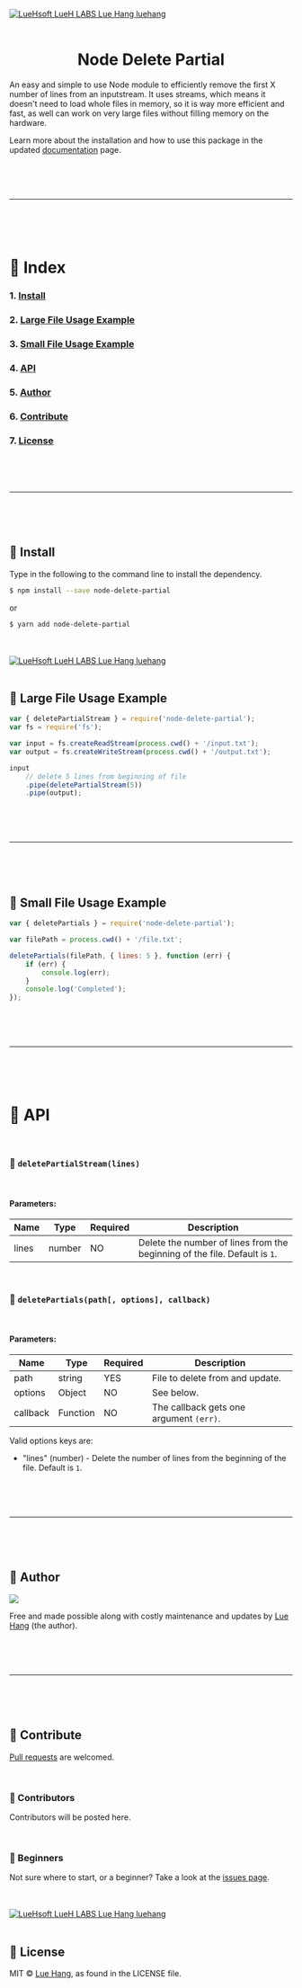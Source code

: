 <a href="https://luehangs.site"><img src="https://luehangs.site/images/lh-blog-strip.jpg" alt="LueHsoft LueH LABS Lue Hang luehang"/></a>
<br/>
<br/>

<h1 align="center">
    Node Delete Partial
</h1>

An easy and simple to use Node module to efficiently remove the first X number of lines from an inputstream. It uses streams, which means it doesn't need to load whole files in memory, so it is way more efficient and fast, as well can work on very large files without filling memory on the hardware.

Learn more about the installation and how to use this package in the updated [documentation](https://luehangs.site/lue_hang/projects/node-delete-partial) page.

<br/>
<br/>
<br/>

---
<br/>
<br/>
<br/>

# :open_file_folder: Index

### 1.  [Install](#gem-install)
### 2.  [Large File Usage Example](#tada-large-file-usage-example)
### 3.  [Small File Usage Example](#tada-small-file-usage-example)
### 4.  [API](#nut_and_bolt-api)
### 5.  [Author](#santa-author)
### 6.  [Contribute](#clap-contribute)
### 7.  [License](#page_facing_up-license)

<br/>
<br/>
<br/>

---
<br/>
<br/>
<br/>

## :gem: Install

Type in the following to the command line to install the dependency.

```bash
$ npm install --save node-delete-partial
```

or

```bash
$ yarn add node-delete-partial
```

<br/>
<br/>
<a href="https://luehangs.site"><img src="https://luehangs.site/images/lh-blog-strip.jpg" alt="LueHsoft LueH LABS Lue Hang luehang"/></a>
<br/>
<br/>

## :tada: Large File Usage Example

```javascript
var { deletePartialStream } = require('node-delete-partial');
var fs = require('fs');

var input = fs.createReadStream(process.cwd() + '/input.txt');
var output = fs.createWriteStream(process.cwd() + '/output.txt');

input
    // delete 5 lines from beginning of file
    .pipe(deletePartialStream(5))
    .pipe(output);
```

<br/>
<br/>
<br/>

---
<br/>
<br/>
<br/>

## :tada: Small File Usage Example

```javascript
var { deletePartials } = require('node-delete-partial');

var filePath = process.cwd() + '/file.txt';

deletePartials(filePath, { lines: 5 }, function (err) {
    if (err) {
        console.log(err);
    }
    console.log('Completed');
});
```

<br/>
<br/>
<br/>

---
<br/>
<br/>
<br/>

# :nut_and_bolt: API

<br/>

### :large_blue_diamond: ``deletePartialStream(lines)``

<br/>

#### Parameters:

Name | Type | Required | Description
------ | ------ | ------ | ------
lines | number | NO | Delete the number of lines from the beginning of the file. Default is `1`.

<br/>

### :large_blue_diamond: ``deletePartials(path[, options], callback)``

<br/>

#### Parameters:

Name | Type | Required | Description
------ | ------ | ------ | ------
path | string | YES | File to delete from and update.
options | Object | NO | See below.
callback | Function | NO | The callback gets one argument `(err)`.

Valid options keys are:

- "lines" (number) - Delete the number of lines from the beginning of the file. Default is `1`.

<br/>
<br/>
<br/>

---
<br/>
<br/>
<br/>

## :santa: Author

<a href="https://www.facebook.com/lue.hang">
<img src="https://www.luehangs.site/images/lue-hang2018-circle-150px.png"/>
</a>

Free and made possible along with costly maintenance and updates by [Lue Hang](https://www.facebook.com/lue.hang) (the author).

<br/>
<br/>
<br/>

---
<br/>
<br/>
<br/>

## :clap: Contribute

[Pull requests](https://github.com/Luehang/node-delete-partial/pulls) are welcomed.

<br/>

### :tophat: Contributors

Contributors will be posted here.

<br/>

### :baby: Beginners

Not sure where to start, or a beginner? Take a look at the [issues page](https://github.com/Luehang/node-delete-partial/issues).

<br/>
<br/>
<a href="https://luehangs.site"><img src="https://luehangs.site/images/lh-blog-strip.jpg" alt="LueHsoft LueH LABS Lue Hang luehang"/></a>
<br/>
<br/>

## :page_facing_up: License

MIT © [Lue Hang](https://luehangs.site), as found in the LICENSE file.
